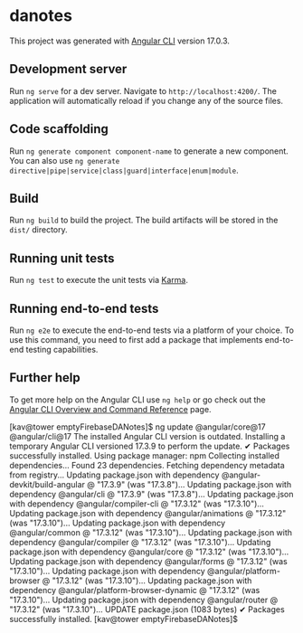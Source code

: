 # danotes

This project was generated with [Angular CLI](https://github.com/angular/angular-cli) version 17.0.3.

## Development server

Run `ng serve` for a dev server. Navigate to `http://localhost:4200/`. The application will automatically reload if you change any of the source files.

## Code scaffolding

Run `ng generate component component-name` to generate a new component. You can also use `ng generate directive|pipe|service|class|guard|interface|enum|module`.

## Build

Run `ng build` to build the project. The build artifacts will be stored in the `dist/` directory.

## Running unit tests

Run `ng test` to execute the unit tests via [Karma](https://karma-runner.github.io).

## Running end-to-end tests

Run `ng e2e` to execute the end-to-end tests via a platform of your choice. To use this command, you need to first add a package that implements end-to-end testing capabilities.

## Further help

To get more help on the Angular CLI use `ng help` or go check out the [Angular CLI Overview and Command Reference](https://angular.io/cli) page.



<!-- CLI UPDATE 16.09.24 START -->

[kav@tower emptyFirebaseDANotes]$ ng update @angular/core@17 @angular/cli@17
The installed Angular CLI version is outdated.
Installing a temporary Angular CLI versioned 17.3.9 to perform the update.
✔ Packages successfully installed.
Using package manager: npm
Collecting installed dependencies...
Found 23 dependencies.
Fetching dependency metadata from registry...
    Updating package.json with dependency @angular-devkit/build-angular @ "17.3.9" (was "17.3.8")...
    Updating package.json with dependency @angular/cli @ "17.3.9" (was "17.3.8")...
    Updating package.json with dependency @angular/compiler-cli @ "17.3.12" (was "17.3.10")...
    Updating package.json with dependency @angular/animations @ "17.3.12" (was "17.3.10")...
    Updating package.json with dependency @angular/common @ "17.3.12" (was "17.3.10")...
    Updating package.json with dependency @angular/compiler @ "17.3.12" (was "17.3.10")...
    Updating package.json with dependency @angular/core @ "17.3.12" (was "17.3.10")...
    Updating package.json with dependency @angular/forms @ "17.3.12" (was "17.3.10")...
    Updating package.json with dependency @angular/platform-browser @ "17.3.12" (was "17.3.10")...
    Updating package.json with dependency @angular/platform-browser-dynamic @ "17.3.12" (was "17.3.10")...
    Updating package.json with dependency @angular/router @ "17.3.12" (was "17.3.10")...
UPDATE package.json (1083 bytes)
✔ Packages successfully installed.
[kav@tower emptyFirebaseDANotes]$ 
<!-- CLI UPDATE 16.09.24 END -->


